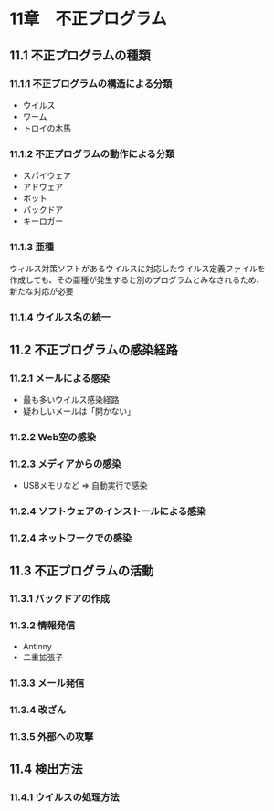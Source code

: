 # 11章　不正プログラム
## 11.1 不正プログラムの種類
### 11.1.1 不正プログラムの構造による分類
* ウイルス
* ワーム
* トロイの木馬

### 11.1.2 不正プログラムの動作による分類
* スパイウェア
* アドウェア
* ボット
* バックドア
* キーロガー

### 11.1.3 亜種
ウィルス対策ソフトがあるウイルスに対応したウイルス定義ファイルを<br />
作成しても、その亜種が発生すると別のプログラムとみなされるため、<br />
新たな対応が必要

### 11.1.4 ウイルス名の統一

## 11.2 不正プログラムの感染経路
### 11.2.1 メールによる感染
* 最も多いウイルス感染経路
* 疑わしいメールは「開かない」

### 11.2.2 Web空の感染

### 11.2.3 メディアからの感染
* USBメモリなど => 自動実行で感染　

### 11.2.4 ソフトウェアのインストールによる感染
### 11.2.4 ネットワークでの感染

## 11.3 不正プログラムの活動
### 11.3.1 バックドアの作成
### 11.3.2 情報発信
* Antinny
* 二重拡張子

### 11.3.3 メール発信
### 11.3.4 改ざん
### 11.3.5 外部への攻撃

## 11.4 検出方法
### 11.4.1 ウイルスの処理方法
